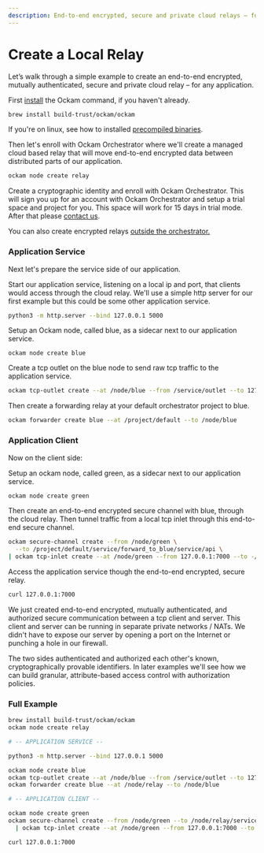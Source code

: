 ```yaml
---
description: End-to-end encrypted, secure and private cloud relays – for any application.
---
```


# Create a Local Relay

Let’s walk through a simple example to create an end-to-end encrypted, mutually authenticated, secure and private cloud relay – for any application.

First [install](../get-started/#command) the Ockam command, if you haven't already.

```bash
brew install build-trust/ockam/ockam
```

If you're on linux, see how to installed [precompiled binaries](../get-started/#precompiled-binaries).

Then let's enroll with Ockam Orchestrator where we'll create a managed cloud based relay that will move end-to-end encrypted data between distributed parts of our application.

```bash
ockam node create relay
```

Create a cryptographic identity and enroll with Ockam Orchestrator. This will sign you up for an account with Ockam Orchestrator and setup a trial space and project for you. This space will work for 15 days in trial mode. After that please [contact us](mailto:hello@ockam.io).

You can also create encrypted relays [outside the orchestrator.](encrypted-cloud-relays.md#local)

### Application Service

Next let's prepare the service side of our application.

Start our application service, listening on a local ip and port, that clients would access through the cloud relay. We'll use a simple http server for our first example but this could be some other application service.

```bash
python3 -m http.server --bind 127.0.0.1 5000
```

Setup an Ockam node, called blue, as a sidecar next to our application service.

```
ockam node create blue
```

Create a tcp outlet on the blue node to send raw tcp traffic to the application service.

```bash
ockam tcp-outlet create --at /node/blue --from /service/outlet --to 127.0.0.1:5000
```

Then create a forwarding relay at your default orchestrator project to blue.

```bash
ockam forwarder create blue --at /project/default --to /node/blue
```

### Application Client

Now on the client side:

Setup an ockam node, called green, as a sidecar next to our application service.

```bash
ockam node create green
```

Then create an end-to-end encrypted secure channel with blue, through the cloud relay. Then tunnel traffic from a local tcp inlet through this end-to-end secure channel.

```bash
ockam secure-channel create --from /node/green \
  --to /project/default/service/forward_to_blue/service/api \
| ockam tcp-inlet create --at /node/green --from 127.0.0.1:7000 --to -/service/outlet
```

Access the application service though the end-to-end encrypted, secure relay.

```bash
curl 127.0.0.1:7000
```

We just created end-to-end encrypted, mutually authenticated, and authorized secure communication between a tcp client and server. This client and server can be running in separate private networks / NATs. We didn't have to expose our server by opening a port on the Internet or punching a hole in our firewall.

The two sides authenticated and authorized each other's known, cryptographically provable identifiers. In later examples we'll see how we can build granular, attribute-based access control with authorization policies.

### Full Example



```bash
brew install build-trust/ockam/ockam
ockam node create relay

# -- APPLICATION SERVICE --

python3 -m http.server --bind 127.0.0.1 5000

ockam node create blue
ockam tcp-outlet create --at /node/blue --from /service/outlet --to 127.0.0.1:5000
ockam forwarder create blue --at /node/relay --to /node/blue

# -- APPLICATION CLIENT --

ockam node create green
ockam secure-channel create --from /node/green --to /node/relay/service/forward_to_blue/service/api \
  | ockam tcp-inlet create --at /node/green --from 127.0.0.1:7000 --to -/service/outlet

curl 127.0.0.1:7000
```
